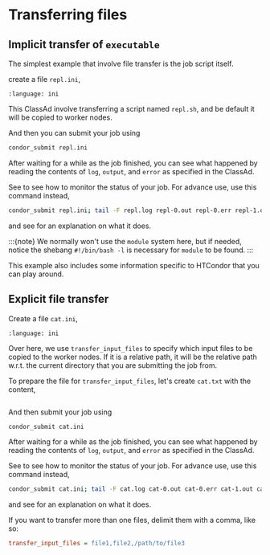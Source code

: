 # Transferring files

## Implicit transfer of `executable`

The simplest example that involve file transfer is the job script itself.

create a file `repl.ini`,

```{literalinclude} 4-classad-transfer-files/repl.ini
:language: ini
```

This ClassAd involve transferring a script named `repl.sh`, and be default it will be copied to worker nodes.

And then you can submit your job using

```bash
condor_submit repl.ini
```

After waiting for a while as the job finished, you can see what happened by reading the contents of `log`, `output`, and `error` as specified in the ClassAd.

See [](#monitor) to see how to monitor the status of your job. For advance use, use this command instead,

```bash
condor_submit repl.ini; tail -F repl.log repl-0.out repl-0.err repl-1.out repl-1.err
```

and see [](#tail) for an explanation on what it does.

:::{note}
We normally won't use the `module` system here, but if needed, notice the shebang `#!/bin/bash -l` is necessary for `module` to be found.
:::

This example also includes some information specific to HTCondor that you can play around.

## Explicit file transfer

Create a file `cat.ini`,

```{literalinclude} 4-classad-transfer-files-2/cat.ini
:language: ini
```

Over here, we use `transfer_input_files` to specify which input files to be copied to the worker nodes. If it is a relative path, it will be the relative path w.r.t. the current directory that you are submitting the job from.

To prepare the file for `transfer_input_files`, let's create `cat.txt` with the content,

```{literalinclude} 4-classad-transfer-files-2/cat.txt
```

And then submit your job using

```bash
condor_submit cat.ini
```

After waiting for a while as the job finished, you can see what happened by reading the contents of `log`, `output`, and `error` as specified in the ClassAd.

See [](#monitor) to see how to monitor the status of your job. For advance use, use this command instead,

```bash
condor_submit cat.ini; tail -F cat.log cat-0.out cat-0.err cat-1.out cat-1.err
```

and see [](#tail) for an explanation on what it does.

If you want to transfer more than one files, delimit them with a comma, like so:

```ini
transfer_input_files = file1,file2,/path/to/file3
```
